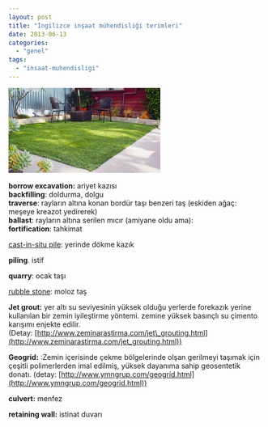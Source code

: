 ```yaml
---
layout: post
title: "İngilizce inşaat mühendisliği terimleri"
date: 2013-06-13
categories: 
  - "genel"
tags: 
  - "insaat-muhendisligi"
---
```


[![](/images/images)](https://encrypted-tbn3.gstatic.com/images?q=tbn:ANd9GcQ7gz2gCCWWcpwHg7UOk6N9aHug5IPywFi1OooodFnsLbcMZG8btg)

**borrow excavation:** ariyet kazısı  
**backfilling**: doldurma, dolgu  
**traverse**: rayların altına konan bordür taşı benzeri taş (eskiden ağaç: meşeye kreazot yedirerek)  
**ballast**: rayların altına serilen mıcır (amiyane oldu ama):   
**fortification**: tahkimat  

[cast-in-situ pile](http://tureng.com/search/cast-in-situ%20pile): yerinde dökme kazık

**piling**. istif

**quarry**: ocak taşı

[rubble stone](http://tureng.com/search/rubble%20stone): moloz taş

**Jet grout:** yer altı su seviyesinin yüksek olduğu yerlerde forekazık yerine kullanılan bir zemin iyileştirme yöntemi. zemine yüksek basınçlı su çimento karışımı enjekte edilir. (Detay: [http://www.zeminarastirma.com/jet\_grouting.html](http://www.zeminarastirma.com/jet_grouting.html))

**Geogrid:** :Zemin içerisinde çekme bölgelerinde olşan gerilmeyi taşımak için çeşitli polimerlerden imal edilmiş, yüksek dayanıma sahip geosentetik donatı. (detay: [http://www.ymngrup.com/geogrid.html](http://www.ymngrup.com/geogrid.html))

**culvert:** menfez

**retaining wall:** istinat duvarı
